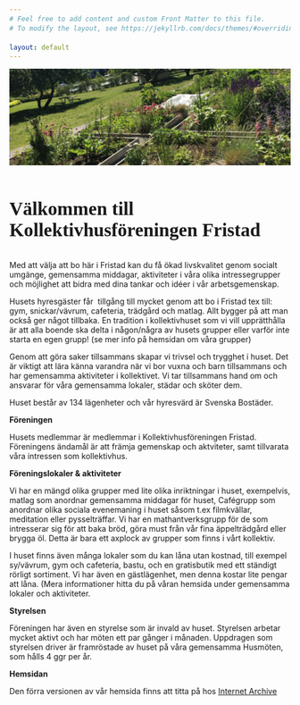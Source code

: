 ```yaml
---
# Feel free to add content and custom Front Matter to this file.
# To modify the layout, see https://jekyllrb.com/docs/themes/#overriding-theme-defaults

layout: default
---
```


<img src = "/odlingslotter.jpg">
<br>
<br>
<h1 style="font-family:serif;"><big>Välkommen till Kollektivhusföreningen Fristad</big></h1>
<br>
Med att välja att bo här i Fristad kan du få ökad livskvalitet genom socialt umgänge, gemensamma middagar, aktiviteter i våra olika intressegrupper och möjlighet att bidra med dina tankar och idéer i vår arbetsgemenskap.

Husets hyresgäster får  tillgång till mycket genom att bo i Fristad tex till: gym, snickar/vävrum, cafeteria, trädgård och matlag. Allt bygger på att man också ger något tillbaka. En tradition i kollektivhuset som vi vill upprätthålla är att alla boende ska delta i någon/några av husets grupper eller varför inte starta en egen grupp! (se mer info på hemsidan om våra grupper)

Genom att göra saker tillsammans skapar vi trivsel och trygghet i huset. Det är viktigt att lära känna varandra när vi bor vuxna och barn tillsammans och har gemensamma aktiviteter i kollektivet. Vi tar tillsammans hand om och ansvarar för våra gemensamma lokaler, städar och sköter dem.

Huset består av 134 lägenheter och vår hyresvärd är Svenska Bostäder.

<strong>Föreningen</strong>

Husets medlemmar är medlemmar i Kollektivhusföreningen Fristad. Föreningens ändamål är att främja gemenskap och aktviteter, samt tillvarata våra intressen som kollektivhus.

<strong>Föreningslokaler &amp; aktiviteter</strong>

Vi har en mängd olika grupper med lite olika inriktningar i huset, exempelvis, matlag som anordnar gemensamma middagar för huset, Cafégrupp som anordnar olika sociala evenemaning i huset såsom t.ex filmkvällar, meditation eller pysselträffar. Vi har en mathantverksgrupp för de som intresserar sig för att baka bröd, göra must från vår fina äppelträdgård eller brygga öl. Detta är bara ett axplock av grupper som finns i vårt kollektiv.

I huset finns även många lokaler som du kan låna utan kostnad, till exempel sy/vävrum, gym och cafeteria, bastu, och en gratisbutik med ett ständigt rörligt sortiment. Vi har även en gästlägenhet, men denna kostar lite pengar att låna. (Mera informationer hitta du på våran hemsida under gemensamma lokaler och aktiviteter.

<strong>Styrelsen</strong>

Föreningen har även en styrelse som är invald av huset. Styrelsen arbetar mycket aktivt och har möten ett par gånger i månaden. Uppdragen som styrelsen driver är framröstade av huset på våra gemensamma Husmöten, som hålls 4 ggr per år.

<strong>Hemsidan</strong>

Den förra versionen av vår hemsida finns att titta på hos <a href="https://web.archive.org/web/20250217014605/https://fristadkollektivhus.se/">Internet Archive</a>

